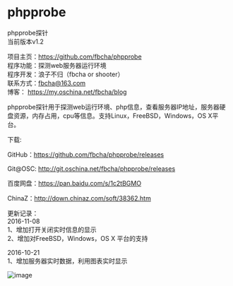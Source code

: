 # phpprobe
phpprobe探针  
当前版本v1.2  
  
项目主页：https://github.com/fbcha/phpprobe  
程序功能：探测web服务器运行环境  
程序开发：浪子不归（fbcha or shooter）  
联系方式：fbcha@163.com  
博客： https://my.oschina.net/fbcha/blog  

phpprobe探针用于探测web运行环境、php信息，查看服务器IP地址，服务器硬盘资源，内存占用，cpu等信息。支持Linux，FreeBSD，Windows，OS X平台。
  
下载:  
  
GitHub：https://github.com/fbcha/phpprobe/releases  
  
Git@OSC: http://git.oschina.net/fbcha/phpprobe/releases  
  
百度网盘：https://pan.baidu.com/s/1c2tBGMO  
  
ChinaZ：http://down.chinaz.com/soft/38362.htm  
  
更新记录：  
2016-11-08  
1、增加打开关闭实时信息的显示  
2、增加对FreeBSD，Windows，OS X 平台的支持  
  
2016-10-21  
1、增加服务器实时数据，利用图表实时显示  
  
   ![image](https://github.com/fbcha/phpprobe/blob/master/screenshot.png)
